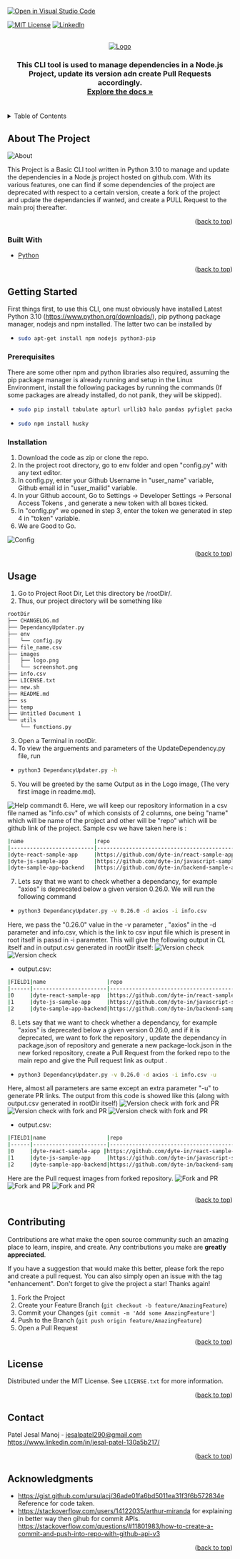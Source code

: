 [![Open in Visual Studio Code](https://classroom.github.com/assets/open-in-vscode-c66648af7eb3fe8bc4f294546bfd86ef473780cde1dea487d3c4ff354943c9ae.svg)](https://classroom.github.com/online_ide?assignment_repo_id=7942927&assignment_repo_type=AssignmentRepo)
<div id="top"></div>
<!--
*** Thanks for checking out the Best-README-Template. If you have a suggestion
*** that would make this better, please fork the repo and create a pull request
*** or simply open an issue with the tag "enhancement".
*** Don't forget to give the project a star!
*** Thanks again! Now go create something AMAZING! :D
-->



<!-- PROJECT SHIELDS -->
<!--
*** I'm using markdown "reference style" links for readability.
*** Reference links are enclosed in brackets [ ] instead of parentheses ( ).
*** See the bottom of this document for the declaration of the reference variables
*** for contributors-url, forks-url, etc. This is an optional, concise syntax you may use.
*** https://www.markdownguide.org/basic-syntax/#reference-style-links
-->
[![MIT License][license-shield]][license-url]
[![LinkedIn][linkedin-shield]][linkedin-url]



<!-- PROJECT LOGO -->
<br />
<div align="center">
  <a href="https://github.com/github_username/repo_name">
    <img src="https://www.letskrypto.com/img/krypto-logo-nas.png" alt="Logo">
  </a>

<h3 align="center"GoLang Crypto Price Monitoring in Realtime With EMail Notification</h3>

  <p align="center">
    This CLI tool is used to manage dependencies in a Node.js Project, update its version adn create Pull Requests accordingly.
    <br />
    <a href="https://github.com/dyte-submissions/dyte-vit-2022-JesalMP"><strong>Explore the docs »</strong></a>
    <br />
    <br />
  </p>
</div>



<!-- TABLE OF CONTENTS -->
<details>
  <summary>Table of Contents</summary>
  <ol>
    <li>
      <a href="#about-the-project">About The Project</a>
      <ul>
        <li><a href="#built-with">Built With</a></li>
      </ul>
    </li>
    <li>
      <a href="#getting-started">Getting Started</a>
      <ul>
        <li><a href="#prerequisites">Prerequisites</a></li>
        <li><a href="#installation">Installation</a></li>
      </ul>
    </li>
    <li><a href="#usage">Usage</a></li>
    <li><a href="#roadmap">Roadmap</a></li>
    <li><a href="#contributing">Contributing</a></li>
    <li><a href="#license">License</a></li>
    <li><a href="#contact">Contact</a></li>
    <li><a href="#acknowledgments">Acknowledgments</a></li>
  </ol>
</details>



<!-- ABOUT THE PROJECT -->
## About The Project

<img src="images/ss1.png" alt="About">

This Project is a Basic CLI tool written in Python 3.10 to manage and update the dependencies in a Node.js project hosted on github.com. With its various features, one can find if some dependencies of the project are deprecated with respect to a certain version, create a fork of the project and update the dependancies if wanted, and create a PULL Request to the main proj thereafter.

<p align="right">(<a href="#top">back to top</a>)</p>



### Built With

* [Python](https://www.python.org/)

<p align="right">(<a href="#top">back to top</a>)</p>



<!-- GETTING STARTED -->
## Getting Started

First things first, to use this CLI, one must obviously have installed Latest Python 3.10 (https://www.python.org/downloads/), pip pythong package manager, nodejs and npm installed. The latter two can be installed by
- ```sh
  sudo apt-get install npm nodejs python3-pip
  ```



### Prerequisites

There are some other npm and python libraries also required, assuming the pip package manager is already running and setup in the Linux Environment, install the following packages by running the commands (If some packages are already installed, do not panik, they will be skipped).

- ```sh
  sudo pip install tabulate apturl urllib3 halo pandas pyfiglet packaging
  ```
- ```sh
  sudo npm install husky
  ```

### Installation

1. Download the code as zip or clone the repo.
2. In the project root directory, go to env folder and open "config.py" with any text editor.
3. In config.py, enter your Github Username in "user_name" variable, Github email id in "user_mailid" variable.
4. In your Github account, Go to Settings -> Developer Settings -> Personal Access Tokens , and generate a new token with all boxes ticked.
5. In "config.py" we opened in step 3, enter the token we generated in step 4 in "token" variable.
6. We are Good to Go.
<img src="images/configss.png" alt="Config">

<p align="right">(<a href="#top">back to top</a>)</p>



<!-- USAGE EXAMPLES -->
## Usage
1. Go to Project Root Dir, Let this directory be /rootDir/.
2. Thus, our project directory will be something like
```sh
rootDir
├── CHANGELOG.md
├── DependancyUpdater.py
├── env
│   └── config.py
├── file_name.csv
├── images
│   ├── logo.png
│   └── screenshot.png
├── info.csv
├── LICENSE.txt
├── new.sh
├── README.md
├── ss
├── temp
├── Untitled Document 1
└── utils
    └── functions.py
  ```
3. Open a Terminal in rootDir.
4. To view the arguements and parameters of the UpdateDependency.py file, run 
- ```sh
  python3 DependancyUpdater.py -h
  ```
5. You will be greeted by the same Output as in the Logo image, (The very first image in readme.md).
<img src="images/logo.png" alt="Help commandt">
6. Here, we will keep our repository information in a csv file named as "info.csv" of which consists of 2 columns, one being "name" which will be name of the project and other will be "repo" which will be github link of the project.
Sample csv we have taken here is :

```sh
|name                      |repo                                            |
|--------------------------|------------------------------------------------|
|dyte-react-sample-app     |https://github.com/dyte-in/react-sample-app     |
|dyte-js-sample-app        |https://github.com/dyte-in/javascript-sample-app|
|dyte-sample-app-backend   |https://github.com/dyte-in/backend-sample-app   |
```




7. Lets say that we want to check whether a dependancy, for example "axios" is deprecated below a given version 0.26.0. We will run the following command
- ```sh
  python3 DependancyUpdater.py -v 0.26.0 -d axios -i info.csv
  ```
Here, we pass the "0.26.0" value in the -v parameter , "axios" in the -d parameter and info.csv, which is the link to csv input file which is present in root itself is passd in -i parameter.
This will give the following output in CL itself and in output.csv generated in rootDir itself:
<img src="images/npr.png" alt="Version check">
<img src="images/npro.png" alt="Version check">


- output.csv:
```sh
|FIELD1|name                   |repo                                            |version|version_satisfied|
|------|-----------------------|------------------------------------------------|-------|-----------------|
|0     |dyte-react-sample-app  |https://github.com/dyte-in/react-sample-app     |0.24.0 |False            |
|1     |dyte-js-sample-app     |https://github.com/dyte-in/javascript-sample-app|0.21.1 |False            |
|2     |dyte-sample-app-backend|https://github.com/dyte-in/backend-sample-app   |0.23.0 |False            |
```


  
8. Lets say that we want to check whether a dependancy, for example "axios" is deprecated below a given version 0.26.0, and if it is deprecated, we want to fork the repository , update the dependancy in package.json of repository and generate a new package-lock.json in the new forked repository, create a Pull Request from the forked repo to the main repo and give the Pull request link as output .
- ```sh
  python3 DependancyUpdater.py -v 0.26.0 -d axios -i info.csv -u
  ```
Here, almost all parameters are same except an extra parameter "-u" to generate PR links. The output from this code is showed like this (along with output.csv generated in rootDir itself)
<img src="images/pr1.png" alt="Version check with fork and PR">
<img src="images/pr2.png" alt="Version check with fork and PR">
<img src="images/pr0.png" alt="Version check with fork and PR">
- output.csv:
```sh
|FIELD1|name                   |repo                                            |version|version_satisfied|update_pr                                                |
|------|-----------------------|------------------------------------------------|-------|-----------------|---------------------------------------------------------|
|0     |dyte-react-sample-app |https://github.com/dyte-in/react-sample-app     |0.24.0 |False            |https://github.com/dyte-in/react-sample-app/pull/79      |
|1     |dyte-js-sample-app     |https://github.com/dyte-in/javascript-sample-app|0.21.1 |False            |https://github.com/dyte-in/javascript-sample-app/pull/272|
|2     |dyte-sample-app-backend|https://github.com/dyte-in/backend-sample-app   |0.23.0 |False            |https://github.com/dyte-in/backend-sample-app/pull/74    |


```

Here are the Pull request images from forked repository.
<img src="images/pr31.png" alt="Fork and PR">
<img src="images/pr32.png" alt="Fork and PR">
<img src="images/pr33.png" alt="Fork and PR">

<p align="right">(<a href="#top">back to top</a>)</p>



<!-- CONTRIBUTING -->
## Contributing

Contributions are what make the open source community such an amazing place to learn, inspire, and create. Any contributions you make are **greatly appreciated**.

If you have a suggestion that would make this better, please fork the repo and create a pull request. You can also simply open an issue with the tag "enhancement".
Don't forget to give the project a star! Thanks again!

1. Fork the Project
2. Create your Feature Branch (`git checkout -b feature/AmazingFeature`)
3. Commit your Changes (`git commit -m 'Add some AmazingFeature'`)
4. Push to the Branch (`git push origin feature/AmazingFeature`)
5. Open a Pull Request

<p align="right">(<a href="#top">back to top</a>)</p>



<!-- LICENSE -->
## License

Distributed under the MIT License. See `LICENSE.txt` for more information.

<p align="right">(<a href="#top">back to top</a>)</p>



<!-- CONTACT -->
## Contact

Patel Jesal Manoj - jesalpatel290@gmail.com
https://www.linkedin.com/in/jesal-patel-130a5b217/ 

<p align="right">(<a href="#top">back to top</a>)</p>



<!-- ACKNOWLEDGMENTS -->
## Acknowledgments

* https://gist.github.com/ursulacj/36ade01fa6bd5011ea31f3f6b572834e Reference for code taken.
* https://stackoverflow.com/users/14122035/arthur-miranda for explaining in better way then gihub for commit  APIs. https://stackoverflow.com/questions/#11801983/how-to-create-a-commit-and-push-into-repo-with-github-api-v3


<p align="right">(<a href="#top">back to top</a>)</p>



<!-- MARKDOWN LINKS & IMAGES -->
<!-- https://www.markdownguide.org/basic-syntax/#reference-style-links -->
[license-shield]: https://img.shields.io/github/license/othneildrew/Best-README-Template.svg?style=for-the-badge
[license-url]: https://github.com/dyte-submissions/dyte-vit-2022-JesalMP/blob/main/LICENSE.txt
[linkedin-shield]: https://img.shields.io/badge/-LinkedIn-black.svg?style=for-the-badge&logo=linkedin&colorB=555
[linkedin-url]: https://www.linkedin.com/in/jesal-patel-130a5b217/
[product-screenshot]: images/screenshot.png
